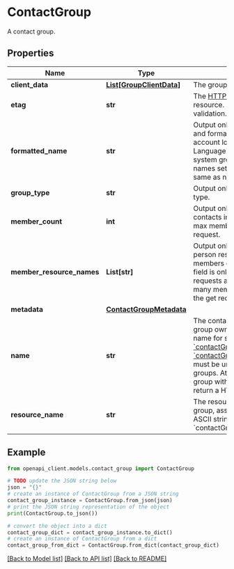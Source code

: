 # ContactGroup

A contact group.

## Properties

Name | Type | Description | Notes
------------ | ------------- | ------------- | -------------
**client_data** | [**List[GroupClientData]**](GroupClientData.md) | The group&#39;s client data. | [optional] 
**etag** | **str** | The [HTTP entity tag](https://en.wikipedia.org/wiki/HTTP_ETag) of the resource. Used for web cache validation. | [optional] 
**formatted_name** | **str** | Output only. The name translated and formatted in the viewer&#39;s account locale or the &#x60;Accept-Language&#x60; HTTP header locale for system groups names. Group names set by the owner are the same as name. | [optional] [readonly] 
**group_type** | **str** | Output only. The contact group type. | [optional] [readonly] 
**member_count** | **int** | Output only. The total number of contacts in the group irrespective of max members in specified in the request. | [optional] [readonly] 
**member_resource_names** | **List[str]** | Output only. The list of contact person resource names that are members of the contact group. The field is only populated for GET requests and will only return as many members as &#x60;maxMembers&#x60; in the get request. | [optional] [readonly] 
**metadata** | [**ContactGroupMetadata**](ContactGroupMetadata.md) |  | [optional] 
**name** | **str** | The contact group name set by the group owner or a system provided name for system groups. For [&#x60;contactGroups.create&#x60;](/people/api/rest/v1/contactGroups/create) or [&#x60;contactGroups.update&#x60;](/people/api/rest/v1/contactGroups/update) the name must be unique to the users contact groups. Attempting to create a group with a duplicate name will return a HTTP 409 error. | [optional] 
**resource_name** | **str** | The resource name for the contact group, assigned by the server. An ASCII string, in the form of &#x60;contactGroups/{contact_group_id}&#x60;. | [optional] 

## Example

```python
from openapi_client.models.contact_group import ContactGroup

# TODO update the JSON string below
json = "{}"
# create an instance of ContactGroup from a JSON string
contact_group_instance = ContactGroup.from_json(json)
# print the JSON string representation of the object
print(ContactGroup.to_json())

# convert the object into a dict
contact_group_dict = contact_group_instance.to_dict()
# create an instance of ContactGroup from a dict
contact_group_from_dict = ContactGroup.from_dict(contact_group_dict)
```
[[Back to Model list]](../README.md#documentation-for-models) [[Back to API list]](../README.md#documentation-for-api-endpoints) [[Back to README]](../README.md)


